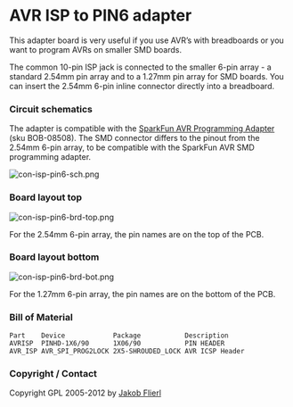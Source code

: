 # AVR ISP to PIN6 adapter

This adapter board is very useful if you use AVR’s with breadboards or you want to program AVRs on smaller SMD boards.

The common 10-pin ISP jack is connected to the smaller 6-pin array - a standard 2.54mm pin array and to a 1.27mm pin array for SMD boards. You can insert the 2.54mm 6-pin inline connector directly into a breadboard.

### Circuit schematics

The adapter is compatible with the [SparkFun AVR Programming Adapter](http://www.sparkfun.com/products/8508) (sku BOB-08508). The SMD connector differs to the pinout from the 2.54mm 6-pin array, to be compatible with the SparkFun AVR SMD programming adapter.

![con-isp-pin6-sch.png](../../../../raw/master/eagle/projects/con-isp-pin6/con-isp-pin6-sch.png)

### Board layout top

![con-isp-pin6-brd-top.png](../../../../raw/master/eagle/projects/con-isp-pin6/con-isp-pin6-brd.png)

For the 2.54mm 6-pin array, the pin names are on the top of the PCB.

### Board layout bottom

![con-isp-pin6-brd-bot.png](../../../../raw/master/eagle/projects/con-isp-pin6/con-isp-pin6-brd.png)

For the 1.27mm 6-pin array, the pin names are on the bottom of the PCB.

### Bill of Material

```
Part    Device            Package           Description
AVRISP  PINHD-1X6/90      1X06/90           PIN HEADER
AVR_ISP AVR_SPI_PROG2LOCK 2X5-SHROUDED_LOCK AVR ICSP Header
```

### Copyright / Contact

Copyright GPL 2005-2012 by [Jakob Flierl](https://github.com/koppi)

